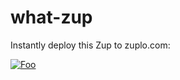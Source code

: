 # what-zup

Instantly deploy this Zup to zuplo.com:

[![Foo](https://zuplo.com/images/zup_it.png)](http://localhost:4000/clone?sourceRepoUrl=https://github.com/joshtwist/what-zup.git)
